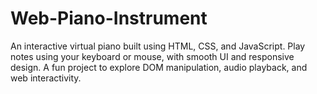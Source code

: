 # Web-Piano-Instrument
An interactive virtual piano built using HTML, CSS, and JavaScript. Play notes using your keyboard or mouse, with smooth UI and responsive design. A fun project to explore DOM manipulation, audio playback, and web interactivity.
